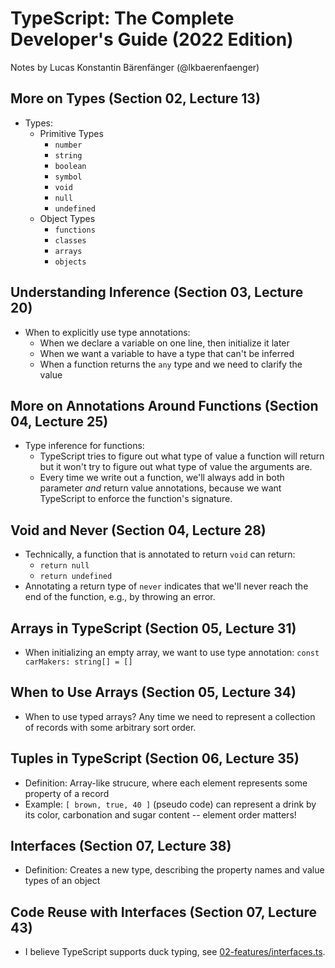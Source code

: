 # TypeScript: The Complete Developer's Guide (2022 Edition)

Notes by Lucas Konstantin Bärenfänger (@lkbaerenfaenger)

## More on Types (Section 02, Lecture 13)

- Types:
  - Primitive Types
    - `number`
    - `string`
    - `boolean`
    - `symbol`
    - `void`
    - `null`
    - `undefined`
  - Object Types
    - `functions`
    - `classes`
    - `arrays`
    - `objects`

## Understanding Inference (Section 03, Lecture 20)

- When to explicitly use type annotations:
  - When we declare a variable on one line, then initialize it later
  - When we want a variable to have a type that can't be inferred
  - When a function returns the `any` type and we need to clarify the value

## More on Annotations Around Functions (Section 04, Lecture 25)

- Type inference for functions:
  - TypeScript tries to figure out what type of value a function will return but it won't try to figure out what type of value the arguments are.
  - Every time we write out a function, we'll always add in both parameter _and_ return value annotations, because we want TypeScript to enforce the function's signature.

## Void and Never (Section 04, Lecture 28)

- Technically, a function that is annotated to return `void` can return:
  - `return null`
  - `return undefined`
- Annotating a return type of `never` indicates that we'll never reach the end of the function, e.g., by throwing an error.

## Arrays in TypeScript (Section 05, Lecture 31)

- When initializing an empty array, we want to use type annotation: `const carMakers: string[] = []`

## When to Use Arrays (Section 05, Lecture 34)

- When to use typed arrays? Any time we need to represent a collection of records with some arbitrary sort order.

## Tuples in TypeScript (Section 06, Lecture 35)

- Definition: Array-like strucure, where each element represents some property of a record
- Example: `[ brown, true, 40 ]` (pseudo code) can represent a drink by its color, carbonation and sugar content -- element order matters!

## Interfaces (Section 07, Lecture 38)

- Definition: Creates a new type, describing the property names and value types of an object

## Code Reuse with Interfaces (Section 07, Lecture 43)

- I believe TypeScript supports duck typing, see [02-features/interfaces.ts](02-features/interfaces.ts).
